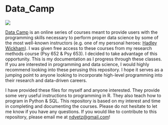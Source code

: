 # Data_Camp

![](https://cdn.datacamp.com/main-app/assets/brand/logos/DataCamp_Horizontal_RGB-d196011f63ebda76dc5c9772425cf9541b8639af842d5e5476ef10f2460ed1e4.png)

[Data Camp](https://www.datacamp.com/home) is an online series of courses meant to provide users with the programming skills necessary to perform proper data science by some of the most well-known instructors (e.g. one of my personal heroes: [Hadley Wickham](https://en.wikipedia.org/wiki/Hadley_Wickham)). I was given free access to these courses from my research methods course (Psy 652 & Psy 653). I decided to take advantage of this opportunity. This is my documentation as I progress through these classes. If you are interested in programming and data science, I would highly recommend looking into these perusing this repository. I hope it serves as a jumping point to anyone looking to incorporate high-level programming into their research and data-driven careers.

I have provided these files for myself and anyone interested. They provide some very useful instructions to programming in R. They also teach how to program in Python & SQL. This repository is based on my interest and time in completing and documenting the courses. Please do not hesitate to let me know if you have any questions. If you would like to contribute to this repository, please email me at <ndyetz@gmail.com>!
